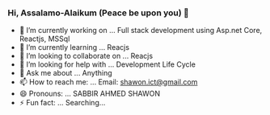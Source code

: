 ### Hi, Assalamo-Alaikum (Peace be upon you)  👋


- 🔭 I’m currently working on ... Full stack development using Asp.net Core, Reactjs, MSSql
- 🌱 I’m currently learning ... Reacjs
- 👯 I’m looking to collaborate on ... Reacjs
- 🤔 I’m looking for help with ... Development Life Cycle
- 💬 Ask me about ... Anything
- 📫 How to reach me: ... Email:  shawon.ict@gmail.com
- 😄 Pronouns: ... SABBIR AHMED SHAWON
- ⚡ Fun fact: ... Searching...

